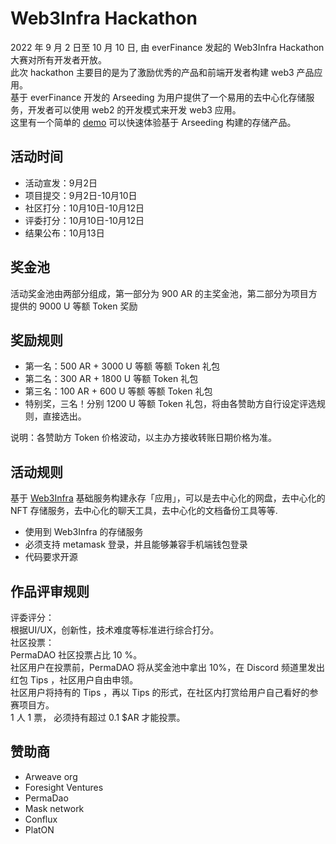 # Web3Infra Hackathon
2022 年 9 月 2 日至 10 月 10 日, 由 everFinance 发起的 Web3Infra Hackathon 大赛对所有开发者开放。   
此次 hackathon 主要目的是为了激励优秀的产品和前端开发者构建 web3 产品应用。   
基于  everFinance 开发的 Arseeding 为用户提供了一个易用的去中心化存储服务，开发者可以使用 web2 的开发模式来开发 web3 应用。   
这里有一个简单的 [demo](https://demo.web3infra.dev) 可以快速体验基于 Arseeding 构建的存储产品。

## 活动时间
- 活动宣发：9月2日
- 项目提交：9月2日-10月10日
- 社区打分：10月10日-10月12日
- 评委打分：10月10日-10月12日
- 结果公布：10月13日

## 奖金池
活动奖金池由两部分组成，第一部分为 900 AR 的主奖金池，第二部分为项目方提供的 9000 U 等额 Token 奖励

## 奖励规则
- 第一名：500 AR + 3000 U 等额 等额 Token 礼包
- 第二名：300 AR + 1800 U 等额 Token 礼包
- 第三名：100 AR + 600 U 等额 等额 Token 礼包
- 特别奖，三名！分别 1200 U 等额 Token 礼包，将由各赞助方自行设定评选规则，直接选出。

说明：各赞助方 Token 价格波动，以主办方接收转账日期价格为准。

## 活动规则
基于 [Web3Infra](https://web3infra.dev) 基础服务构建永存「应用」，可以是去中心化的网盘，去中心化的 NFT 存储服务，去中心化的聊天工具，去中心化的文档备份工具等等.
- 使用到 Web3Infra 的存储服务
- 必须支持 metamask 登录，并且能够兼容手机端钱包登录
- 代码要求开源

## 作品评审规则
评委评分：   
根据UI/UX，创新性，技术难度等标准进行综合打分。    
社区投票：   
PermaDAO 社区投票占比 10 %。   
社区用户在投票前，PermaDAO 将从奖金池中拿出 10%，在 Discord 频道里发出红包 Tips ，社区用户自由申领。      
社区用户将持有的 Tips ，再以 Tips 的形式，在社区内打赏给用户自己看好的参赛项目方。   
1 人 1 票， 必须持有超过 0.1 $AR 才能投票。

## 赞助商
- Arweave org
- Foresight Ventures
- PermaDao
- Mask network
- Conflux
- PlatON
